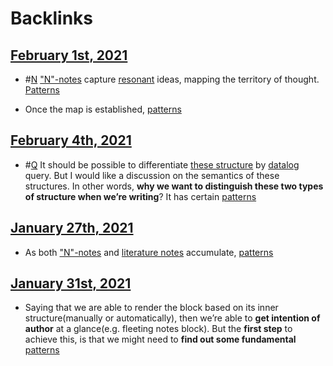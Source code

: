 
# Backlinks
## [February 1st, 2021](<February 1st, 2021.md>)
- #[N](<N.md>) ["N"-notes](<"N"-notes.md>) capture [resonant]([resonance](<resonance.md>)) ideas, mapping the territory of thought. [Patterns]([patterns](<patterns.md>))

- Once the map is established, [patterns](<patterns.md>)

## [February 4th, 2021](<February 4th, 2021.md>)
- #[Q](<Q.md>) It should be possible to differentiate [these structure](((fQ5H_Edl8))) by [datalog](<datalog.md>) query. But I would like a discussion on the semantics of these structures. In other words, **why we want to distinguish these two types of structure when we’re writing**? It has certain [patterns](<patterns.md>)

## [January 27th, 2021](<January 27th, 2021.md>)
- As both ["N"-notes](<"N"-notes.md>) and [literature notes](<literature notes.md>) accumulate, [patterns](<patterns.md>)

## [January 31st, 2021](<January 31st, 2021.md>)
- Saying that we are able to render the block based on its inner structure(manually or automatically), then we’re able to **get intention of author** at a glance(e.g. fleeting notes block). But the **first step** to achieve this, is that we might need to **find out some fundamental** [patterns](<patterns.md>)

